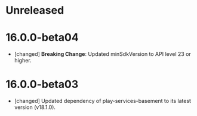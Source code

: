 # Unreleased

# 16.0.0-beta04
* [changed] **Breaking Change**: Updated minSdkVersion to API level 23 or higher.

# 16.0.0-beta03
* [changed] Updated dependency of play-services-basement to its latest version (v18.1.0).
